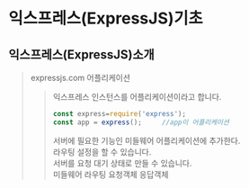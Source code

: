 # 익스프레스(ExpressJS)기초

## 익스프레스(ExpressJS)소개
>expressjs.com
>어플리케이션
>> 익스프레스 인스턴스를 어플리케이션이라고 합니다.
>> ```javascript
>> const express=require('express');
>> const app = express();     //app이 어플리케이션
>> ```
>> 서버에 필요한 기능인 미들웨어 어플리케이션에 추가한다.   
>> 라우팅 설정을 할 수 있습니다.   
>> 서버를 요청 대기 상태로 만들 수 있습니다.   
>미들웨어
> 라우팅
> 요청객체
> 응답객체
